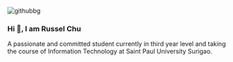 ![githubbg](https://github.com/chewsmoko/chewsmoko/assets/142654022/7dc98a3d-bac8-4573-88c5-a0764742a5f0)

### Hi 👋, I am Russel Chu 

A passionate and committed student currently in third year level and taking the course of Information Technology at Saint Paul University Surigao. 
